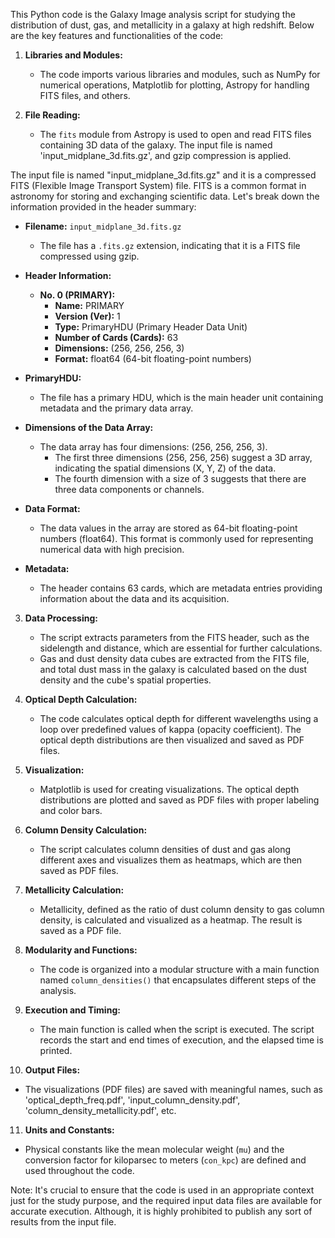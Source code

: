 This Python code is the Galaxy Image analysis script for studying the distribution of dust, gas, and metallicity in a galaxy at high redshift. Below are the key features and functionalities of the code:

1. **Libraries and Modules:**
   - The code imports various libraries and modules, such as NumPy for numerical operations, Matplotlib for plotting, Astropy for handling FITS files, and others.

2. **File Reading:**
   - The `fits` module from Astropy is used to open and read FITS files containing 3D data of the galaxy. The input file is named 'input_midplane_3d.fits.gz', and gzip compression is applied.

The input file is named "input_midplane_3d.fits.gz" and it is a compressed FITS (Flexible Image Transport System) file. FITS is a common format in astronomy for storing and exchanging scientific data. Let's break down the information provided in the header summary:

- **Filename:** `input_midplane_3d.fits.gz`
  - The file has a `.fits.gz` extension, indicating that it is a FITS file compressed using gzip.

- **Header Information:**
  - **No. 0 (PRIMARY):**
    - **Name:** PRIMARY
    - **Version (Ver):** 1
    - **Type:** PrimaryHDU (Primary Header Data Unit)
    - **Number of Cards (Cards):** 63
    - **Dimensions:** (256, 256, 256, 3)
    - **Format:** float64 (64-bit floating-point numbers)

- **PrimaryHDU:**
  - The file has a primary HDU, which is the main header unit containing metadata and the primary data array.

- **Dimensions of the Data Array:**
  - The data array has four dimensions: (256, 256, 256, 3).
    - The first three dimensions (256, 256, 256) suggest a 3D array, indicating the spatial dimensions (X, Y, Z) of the data.
    - The fourth dimension with a size of 3 suggests that there are three data components or channels.

- **Data Format:**
  - The data values in the array are stored as 64-bit floating-point numbers (float64). This format is commonly used for representing numerical data with high precision.

- **Metadata:**
  - The header contains 63 cards, which are metadata entries providing information about the data and its acquisition.


3. **Data Processing:**
   - The script extracts parameters from the FITS header, such as the sidelength and distance, which are essential for further calculations.
   - Gas and dust density data cubes are extracted from the FITS file, and total dust mass in the galaxy is calculated based on the dust density and the cube's spatial properties.

4. **Optical Depth Calculation:**
   - The code calculates optical depth for different wavelengths using a loop over predefined values of kappa (opacity coefficient). The optical depth distributions are then visualized and saved as PDF files.

5. **Visualization:**
   - Matplotlib is used for creating visualizations. The optical depth distributions are plotted and saved as PDF files with proper labeling and color bars.

6. **Column Density Calculation:**
   - The script calculates column densities of dust and gas along different axes and visualizes them as heatmaps, which are then saved as PDF files.

7. **Metallicity Calculation:**
   - Metallicity, defined as the ratio of dust column density to gas column density, is calculated and visualized as a heatmap. The result is saved as a PDF file.

8. **Modularity and Functions:**
   - The code is organized into a modular structure with a main function named `column_densities()` that encapsulates different steps of the analysis.

9. **Execution and Timing:**
   - The main function is called when the script is executed. The script records the start and end times of execution, and the elapsed time is printed.

10. **Output Files:**
   - The visualizations (PDF files) are saved with meaningful names, such as 'optical_depth_freq.pdf', 'input_column_density.pdf', 'column_density_metallicity.pdf', etc.

11. **Units and Constants:**
   - Physical constants like the mean molecular weight (`mu`) and the conversion factor for kiloparsec to meters (`con_kpc`) are defined and used throughout the code.


Note: It's crucial to ensure that the code is used in an appropriate context just for the study purpose, and the required input data files are available for accurate execution. Although, it is highly prohibited to publish any sort of results from the input file. 